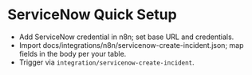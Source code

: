 # ServiceNow Quick Setup

- Add ServiceNow credential in n8n; set base URL and credentials.
- Import docs/integrations/n8n/servicenow-create-incident.json; map fields in the body per your table.
- Trigger via `integration/servicenow-create-incident`.
